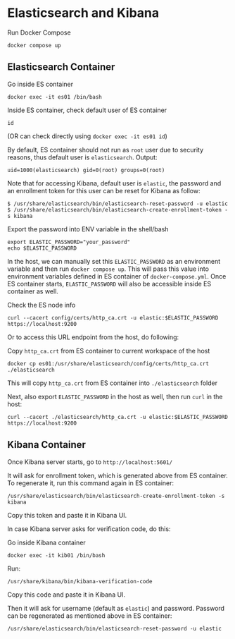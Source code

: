 # Elasticsearch and Kibana

Run Docker Compose

```
docker compose up
```

## Elasticsearch Container

Go inside ES container

```
docker exec -it es01 /bin/bash
```

Inside ES container, check default user of ES container

```
id
```

(OR can check directly using `docker exec -it es01 id`)

By default, ES container should not run as `root` user due to security reasons, thus default user is `elasticsearch`. Output:

```
uid=1000(elasticsearch) gid=0(root) groups=0(root)
```

Note that for accessing Kibana, default user is `elastic`, the password and an enrollment token for this user can be reset for Kibana as follow:

```
$ /usr/share/elasticsearch/bin/elasticsearch-reset-password -u elastic
$ /usr/share/elasticsearch/bin/elasticsearch-create-enrollment-token -s kibana
```

Export the password into ENV variable in the shell/bash

```
export ELASTIC_PASSWORD="your_password"
echo $ELASTIC_PASSWORD
```

In the host, we can manually set this `ELASTIC_PASSWORD` as an environment variable and then run `docker compose up`. This will pass this value into environment variables defined in ES container of `docker-compose.yml`. Once ES container starts, `ELASTIC_PASSWORD` will also be accessible inside ES container as well.

Check the ES node info

```
curl --cacert config/certs/http_ca.crt -u elastic:$ELASTIC_PASSWORD https://localhost:9200
```

Or to access this URL endpoint from the host, do following:

Copy `http_ca.crt` from ES container to current workspace of the host

```
docker cp es01:/usr/share/elasticsearch/config/certs/http_ca.crt ./elasticsearch
```

This will copy `http_ca.crt` from ES container into `./elasticsearch` folder

Next, also export `ELASTIC_PASSWORD` in the host as well, then run `curl` in the host:

```
curl --cacert ./elasticsearch/http_ca.crt -u elastic:$ELASTIC_PASSWORD https://localhost:9200
```

## Kibana Container

Once Kibana server starts, go to `http://localhost:5601/`

It will ask for enrollment token, which is generated above from ES container. To regenerate it, run this command again in ES container:

```
/usr/share/elasticsearch/bin/elasticsearch-create-enrollment-token -s kibana
```

Copy this token and paste it in Kibana UI.

In case Kibana server asks for verification code, do this:

Go inside Kibana container

```
docker exec -it kib01 /bin/bash
```

Run:

```
/usr/share/kibana/bin/kibana-verification-code
```

Copy this code and paste it in Kibana UI.

Then it will ask for username (default as `elastic`) and password.
Password can be regenerated as mentioned above in ES container:

```
/usr/share/elasticsearch/bin/elasticsearch-reset-password -u elastic
```
